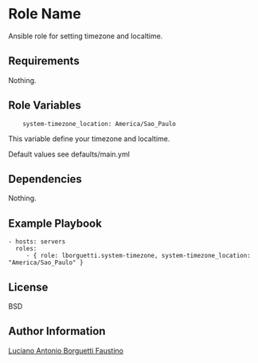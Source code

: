 Role Name
=========

Ansible role for setting timezone and localtime.

Requirements
------------

Nothing.

Role Variables
--------------

        system-timezone_location: America/Sao_Paulo

This variable define your timezone and localtime.

Default values see defaults/main.yml

Dependencies
------------

Nothing.

Example Playbook
----------------

    - hosts: servers
      roles:
         - { role: lborguetti.system-timezone, system-timezone_location: "America/Sao_Paulo" }

License
-------

BSD

Author Information
------------------

[Luciano Antonio Borguetti Faustino](https://github.com/lborguetti)
